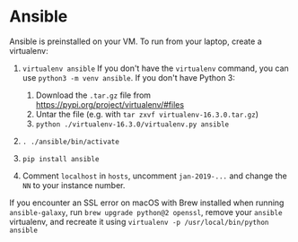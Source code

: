 Ansible
=======

Ansible is preinstalled on your VM. To run from your laptop, create a virtualenv:

1. `virtualenv ansible` If you don't have the `virtualenv` command, you can use `python3 -m venv ansible`. If you don't
   have Python 3:

    1. Download the `.tar.gz` file from https://pypi.org/project/virtualenv/#files
    2. Untar the file (e.g. with `tar zxvf virtualenv-16.3.0.tar.gz`)
    3. `python ./virtualenv-16.3.0/virtualenv.py ansible`

2. `. ./ansible/bin/activate`

3. `pip install ansible`

4. Comment `localhost` in `hosts`, uncomment `jan-2019-...`  and change the `NN` to your instance number.

If you encounter an SSL error on macOS with Brew installed when running `ansible-galaxy`, run `brew upgrade python@2
openssl`, remove your `ansible` virtualenv, and recreate it using `virtualenv -p /usr/local/bin/python ansible`
